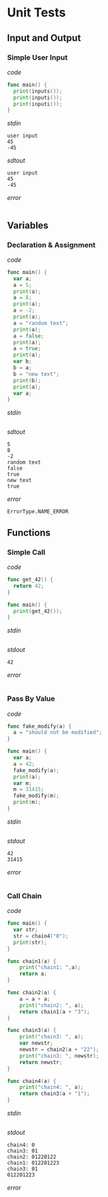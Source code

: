 # Unit Tests

## Input and Output

### Simple User Input

*code*
```go
func main() {
  print(inputs());
  print(inputi());
  print(inputi());
}
```

*stdin*
```
user input
45
-45
```

*sdtout*
```
user input
45
-45
```

*error*
```
```

## Variables

### Declaration & Assignment

*code*
```go
func main() {
  var a;
  a = 5;
  print(a);
  a = 8;
  print(a);
  a = -2;
  print(a);
  a = "random text";
  print(a);
  a = false;
  print(a);
  a = true;
  print(a);
  var b;
  b = a;
  b = "new text";
  print(b);
  print(a);
  var a;
}
```

*stdin*
```
```

*sdtout*
```
5
8
-2
random text
false
true
new text
true
```

*error*
```
ErrorType.NAME_ERROR
```

## Functions

### Simple Call

*code*
```go
func get_42() {
  return 42;
}

func main() {
  print(get_42());
}
```

*stdin*
```
```

*stdout*
```
42
```

*error*
```
```

### Pass By Value

*code*
```go
func fake_modify(a) {
  a = "should not be modified";
}

func main() {
  var a;
  a = 42;
  fake_modify(a);
  print(a);
  var m;
  m = 31415;
  fake_modify(m);
  print(m);
}
```

*stdin*
```
```

*stdout*
```
42
31415
```

*error*
```
```

### Call Chain

*code*
```go
func main() {
  var str;
  str = chain4("0");
  print(str);
}

func chain1(a) {
    print("chain1: ",a);
    return a;
}

func chain2(a) {
    a = a + a;
    print("chain2: ", a);
    return chain1(a + "3");
}

func chain3(a) {
    print("chain3: ", a);
    var newstr;
    newstr = chain2(a + "22");
    print("chain3: ", newstr);
    return newstr;
}

func chain4(a) {
    print("chain4: ", a);
    return chain3(a + "1");
}
```

*stdin*
```
```

*stdout*
```
chain4: 0
chain3: 01
chain2: 01220122
chain1: 012201223
chain3: 01
012201223
```

*error*
```
```